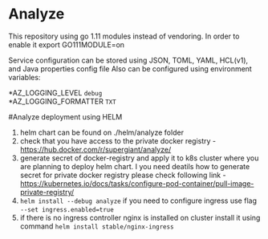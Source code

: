 # Analyze

This repository using go 1.11 modules instead of vendoring.
In order to enable it export GO111MODULE=on  

Service configuration can be stored using JSON, TOML, YAML, HCL(v1), and Java properties config file
Also can be configured using environment variables:

*AZ_LOGGING_LEVEL `debug`  
*AZ_LOGGING_FORMATTER `TXT`  


#Analyze deployment using HELM

1. helm chart can be found on ./helm/analyze folder  
2. check that you have access to the private docker registry - https://hub.docker.com/r/supergiant/analyze/
3. generate secret of docker-registry and apply it to k8s cluster where you are planning to deploy helm chart. 
I you need deatils how to generate secret for private docker registry please check following link - https://kubernetes.io/docs/tasks/configure-pod-container/pull-image-private-registry/  
4. ```helm install --debug analyze``` if you need to configure ingress use flag ```--set ingress.enabled=true```
5. if there is no ingress controller nginx is installed on cluster install it using command ```helm install stable/nginx-ingress```